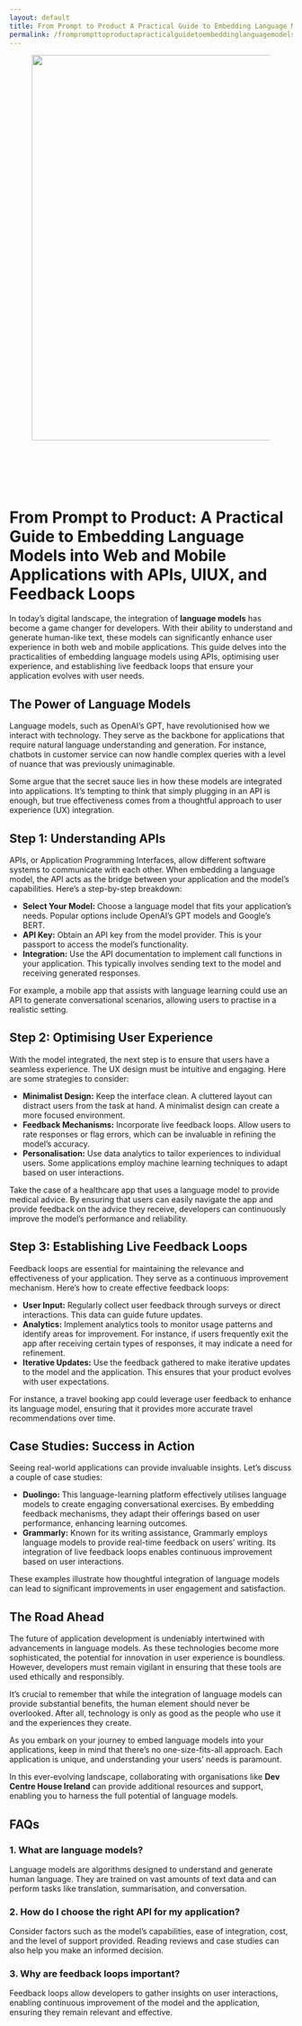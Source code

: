 ```yaml
---
layout: default
title: From Prompt to Product A Practical Guide to Embedding Language Models into Web and Mobile Applicatio
permalink: /fromprompttoproductapracticalguidetoembeddinglanguagemodelsintowebandmobileapplicatio/
---
```



<div class="wp-block-columns alignwide is-layout-flex wp-container-core-columns-is-layout-8ba3830c wp-block-columns-is-layout-flex" style="margin-top:0;margin-bottom:0;padding-right:0;padding-left:0">
<div class="wp-block-column is-layout-flow wp-block-column-is-layout-flow" style="flex-basis:70%">
<div class="wp-block-group has-global-padding is-layout-constrained wp-block-group-is-layout-constrained"><figure class="alignwide wp-block-post-featured-image" style="padding-bottom:2vh;"><img alt="" class="attachment-post-thumbnail size-post-thumbnail wp-post-image" decoding="async" fetchpriority="high" height="686" sizes="(max-width: 1200px) 100vw, 1200px" src="https://www.devcentrehouse.eu/blogs/wp-content/uploads/2025/08/featured-1754396194093.jpg" srcset="https://www.devcentrehouse.eu/blogs/wp-content/uploads/2025/08/featured-1754396194093.jpg 1200w, https://www.devcentrehouse.eu/blogs/wp-content/uploads/2025/08/featured-1754396194093-300x172.jpg 300w, https://www.devcentrehouse.eu/blogs/wp-content/uploads/2025/08/featured-1754396194093-1024x585.jpg 1024w, https://www.devcentrehouse.eu/blogs/wp-content/uploads/2025/08/featured-1754396194093-768x439.jpg 768w" style="border-radius:0px;object-fit:cover;" width="1200"/></figure>
<h1 class="alignwide wp-block-post-title has-x-large-font-size">From Prompt to Product: A Practical Guide to Embedding Language Models into Web and Mobile Applications with APIs, UIUX, and Feedback Loops</h1>
<div aria-hidden="true" class="wp-block-spacer" style="height:var(--wp--preset--spacing--10)"></div>
</div>
<div class="wp-block-group has-global-padding is-layout-constrained wp-block-group-is-layout-constrained"><div class="entry-content alignwide wp-block-post-content has-global-padding is-layout-constrained wp-container-core-post-content-is-layout-a5dd074b wp-block-post-content-is-layout-constrained"><p>In today’s digital landscape, the integration of <strong>language models</strong> has become a game changer for developers. With their ability to understand and generate human-like text, these models can significantly enhance user experience in both web and mobile applications. This guide delves into the practicalities of embedding language models using APIs, optimising user experience, and establishing live feedback loops that ensure your application evolves with user needs.</p>
<h2>The Power of Language Models</h2>
<p>Language models, such as OpenAI’s GPT, have revolutionised how we interact with technology. They serve as the backbone for applications that require natural language understanding and generation. For instance, chatbots in customer service can now handle complex queries with a level of nuance that was previously unimaginable.</p>
<p>Some argue that the secret sauce lies in how these models are integrated into applications. It’s tempting to think that simply plugging in an API is enough, but true effectiveness comes from a thoughtful approach to user experience (UX) integration.</p>
<h2>Step 1: Understanding APIs</h2>
<p>APIs, or Application Programming Interfaces, allow different software systems to communicate with each other. When embedding a language model, the API acts as the bridge between your application and the model’s capabilities. Here’s a step-by-step breakdown:</p>
<ul>
<li><strong>Select Your Model:</strong> Choose a language model that fits your application’s needs. Popular options include OpenAI’s GPT models and Google’s BERT.</li>
<li><strong>API Key:</strong> Obtain an API key from the model provider. This is your passport to access the model’s functionality.</li>
<li><strong>Integration:</strong> Use the API documentation to implement call functions in your application. This typically involves sending text to the model and receiving generated responses.</li>
</ul>
<p>For example, a mobile app that assists with language learning could use an API to generate conversational scenarios, allowing users to practise in a realistic setting.</p>
<h2>Step 2: Optimising User Experience</h2>
<p>With the model integrated, the next step is to ensure that users have a seamless experience. The UX design must be intuitive and engaging. Here are some strategies to consider:</p>
<ul>
<li><strong>Minimalist Design:</strong> Keep the interface clean. A cluttered layout can distract users from the task at hand. A minimalist design can create a more focused environment.</li>
<li><strong>Feedback Mechanisms:</strong> Incorporate live feedback loops. Allow users to rate responses or flag errors, which can be invaluable in refining the model’s accuracy.</li>
<li><strong>Personalisation:</strong> Use data analytics to tailor experiences to individual users. Some applications employ machine learning techniques to adapt based on user interactions.</li>
</ul>
<p>Take the case of a healthcare app that uses a language model to provide medical advice. By ensuring that users can easily navigate the app and provide feedback on the advice they receive, developers can continuously improve the model’s performance and reliability.</p>
<h2>Step 3: Establishing Live Feedback Loops</h2>
<p>Feedback loops are essential for maintaining the relevance and effectiveness of your application. They serve as a continuous improvement mechanism. Here’s how to create effective feedback loops:</p>
<ul>
<li><strong>User Input:</strong> Regularly collect user feedback through surveys or direct interactions. This data can guide future updates.</li>
<li><strong>Analytics:</strong> Implement analytics tools to monitor usage patterns and identify areas for improvement. For instance, if users frequently exit the app after receiving certain types of responses, it may indicate a need for refinement.</li>
<li><strong>Iterative Updates:</strong> Use the feedback gathered to make iterative updates to the model and the application. This ensures that your product evolves with user expectations.</li>
</ul>
<p>For instance, a travel booking app could leverage user feedback to enhance its language model, ensuring that it provides more accurate travel recommendations over time.</p>
<h2>Case Studies: Success in Action</h2>
<p>Seeing real-world applications can provide invaluable insights. Let’s discuss a couple of case studies:</p>
<ul>
<li><strong>Duolingo:</strong> This language-learning platform effectively utilises language models to create engaging conversational exercises. By embedding feedback mechanisms, they adapt their offerings based on user performance, enhancing learning outcomes.</li>
<li><strong>Grammarly:</strong> Known for its writing assistance, Grammarly employs language models to provide real-time feedback on users’ writing. Its integration of live feedback loops enables continuous improvement based on user interactions.</li>
</ul>
<p>These examples illustrate how thoughtful integration of language models can lead to significant improvements in user engagement and satisfaction.</p>
<h2>The Road Ahead</h2>
<p>The future of application development is undeniably intertwined with advancements in language models. As these technologies become more sophisticated, the potential for innovation in user experience is boundless. However, developers must remain vigilant in ensuring that these tools are used ethically and responsibly.</p>
<p>It’s crucial to remember that while the integration of language models can provide substantial benefits, the human element should never be overlooked. After all, technology is only as good as the people who use it and the experiences they create.</p>
<p>As you embark on your journey to embed language models into your applications, keep in mind that there’s no one-size-fits-all approach. Each application is unique, and understanding your users’ needs is paramount.</p>
<p>In this ever-evolving landscape, collaborating with organisations like <strong>Dev Centre House Ireland</strong> can provide additional resources and support, enabling you to harness the full potential of language models.</p>
<h2>FAQs</h2>
<h3>1. What are language models?</h3>
<p>Language models are algorithms designed to understand and generate human language. They are trained on vast amounts of text data and can perform tasks like translation, summarisation, and conversation.</p>
<h3>2. How do I choose the right API for my application?</h3>
<p>Consider factors such as the model’s capabilities, ease of integration, cost, and the level of support provided. Reading reviews and case studies can also help you make an informed decision.</p>
<h3>3. Why are feedback loops important?</h3>
<p>Feedback loops allow developers to gather insights on user interactions, enabling continuous improvement of the model and the application, ensuring they remain relevant and effective.</p>
</div></div>
</div>
<div class="wp-block-column is-layout-flow wp-block-column-is-layout-flow" style="flex-basis:30%"></div>
</div>
